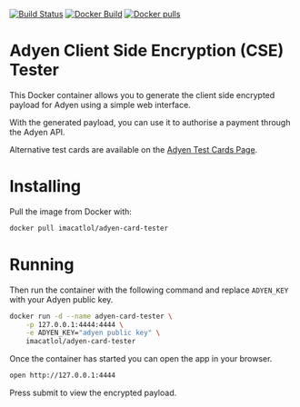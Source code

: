 [![Build Status](https://travis-ci.org/thomaslorentsen/adyen-card-tester.svg?branch=master)](https://travis-ci.org/thomaslorentsen/adyen-card-tester)
[![Docker Build](https://img.shields.io/docker/automated/imacatlol/adyen-card-tester.svg)](https://hub.docker.com/r/imacatlol/adyen-card-tester/)
[![Docker pulls](https://img.shields.io/docker/pulls/imacatlol/adyen-card-tester.svg)](https://hub.docker.com/r/imacatlol/adyen-card-tester/)
# Adyen Client Side Encryption (CSE) Tester
This Docker container allows you to generate the client side encrypted payload for Adyen using a simple web interface.

With the generated payload, you can use it to authorise a payment through the Adyen API.

Alternative test cards are available on the [Adyen Test Cards Page](https://docs.adyen.com/developers/payments/test-cards/test-card-numbers).
# Installing
Pull the image from Docker with:
```bash
docker pull imacatlol/adyen-card-tester
```
# Running
Then run the container with the following command and replace ```ADYEN_KEY``` with your Adyen public key.
```bash
docker run -d --name adyen-card-tester \
	-p 127.0.0.1:4444:4444 \
	-e ADYEN_KEY="adyen public key" \
	imacatlol/adyen-card-tester
```
Once the container has started you can open the app in your browser.

```bash
open http://127.0.0.1:4444
```

Press submit to view the encrypted payload.
